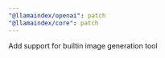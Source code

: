 ```yaml
---
"@llamaindex/openai": patch
"@llamaindex/core": patch
---
```


Add support for builtin image generation tool
